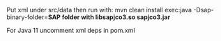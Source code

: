 Put xml under src/data then run with:
mvn clean install exec:java -Dsap-binary-folder=__SAP folder with libsapjco3.so sapjco3.jar__

For Java 11 uncomment xml deps in pom.xml



